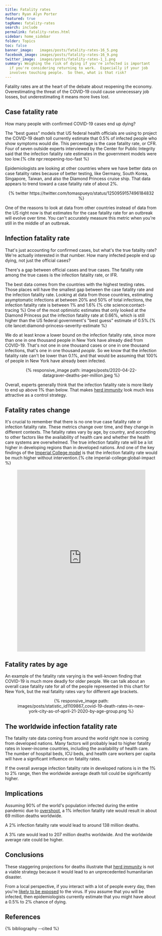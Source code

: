 ```yaml
---
title: Fatality rates
author: Ryan Alyn Porter
featured: true
tagName: fatality-rates
search: include
permalink: fatality-rates.html
sidebar: home_sidebar
folder: Topics
toc: false
banner_image:   images/posts/fatality-rates-16_5.png
facebook_image: images/posts/fatality-rates-16_9.png
twitter_image:  images/posts/fatality-rates-1_1.png
summary: Weighing the risk of dying if you're infected is important
  if you're considering returning to work.  Especially if your job
  involves touching people.  So then, what is that risk?
---
```


Fatality rates are at the heart of the debate about reopening the
economy.  Overestimating the threat of the COVID-19 could cause unnecessary job losses, but underestimating it means more lives lost.

## Case fatality rate

How many people with confirmed COVID-19 cases end up dying?

The "best guess" models that US federal health officials are using to project
the COVID-19 death toll currently estimate that 0.5% of infected people who
show symptoms would die.  This percentage is the case fatality rate, or CFR.
Four of seven outside experts interviewed by the Center for Public Integrity said
that the infection fatality rate estimates in the government models were
too low.{% cite npr:reopening-too-fast %}

Epidemiologists are looking at other countries where we have better data
on case fatality rates because of better testing, like Germany, South Korea,
Singapore, Taiwan, and also the Diamond Princess cruise ship.  That data
appears to trend toward a case fatality rate of about 2%.

<center>
{% twitter https://twitter.com/tomaspueyo/status/1250959157496184832 %}
</center>

One of the reasons to look at data from other countries instead of data
from the US right now is that estimates for the case fatality rate for an
outbreak will evolve over time.  You can't accurately measure this metric
when you're still in the middle of an outbreak.

## Infection fatality rate

That's just accounting for confirmed cases, but what's the true fatality rate?
We're actually interested in that number.  How many infected people
end up dying, not just the official cases?

There's a gap between official cases
and true cases.  The fatality rate among the true cases is the infection
fatality rate, or IFR.

The best data comes from the countries with the highest testing rates.
Those places will have the smallest gap between the case fatality rate and
the infection fatality rate.  Looking at data from those countries,
estimating asymptomatic infections at between 20% and 50% of total infections,
the infection fatality rate is between 1% and 1.6%
{% cite science:contact-tracing %}  One of the most optimistic estimates
that only looked at the Diamond Princess put the infection fatality rate at
0.66%, which is still higher than the US federal government's "best guess"
estimate of 0.5%.{% cite lancet:diamond-princess-severity-estimate %}

We do at least know a lower bound on the infection fatality rate, since more
than one in one thousand people in New York have already died from COVID-19.
That's not one in one thousand cases or one in one thousand infections, that's
one in one thousand _people_.  So we know that the infection fatality rate
can't be lower than 0.1%, and that would be assuming that 100% of people in
New York have already been infected.

<center>
<figure>
{% responsive_image path: images/posts/2020-04-22-datagraver-deaths-per-million.jpeg %}
</figure>
</center>

Overall, experts generally think that the infection fatality rate is more
likely to end up above 1% than below.
That makes [herd immunity](/herd-immunity.html) look much less
attractive as a control strategy.

## Fatality rates change

It's crucial to remember that there is no one true case fatality rate or
infection fatality rate.  These metrics change over time, and they change
in different contexts.  The fatality rates vary by age, by country, and
according to other factors like the availability of health care and whether
the health care systems are overwhelmed.  The true infection fatality rate will be
a lot higher in developing regions than in developed nations.  And one of the
key findings of the [Imperial College model](/imperial-college-model.html)
is that the infection fatality rate would be much higher without
intervention.{% cite imperial-college:global-impact %}

<center>
<figure>
<iframe src="https://ourworldindata.org/grapher/coronavirus-cfr" style="width: 100%; height: 600px; border: 0px none;"></iframe>
</figure>
</center>

## Fatality rates by age

An example of the fatality rate varying is the well-known finding that COVID-19
is much more deadly for older people.  We can talk about an overall case
fatality rate for all of the people represented in this chart for New York, but
the real fatality rates vary for different age brackets.

<center>
<figure>
{% responsive_image path: images/posts/statistic_id1109867_covid-19-death-rates-in-new-york-city-as-of-april-21-2020-by-age-group.png %}
</figure>
</center>

## The worldwide infection fatality rate

The fatality rate data coming from around the world right now is coming from
developed nations.  Many factors will probably lead to higher fatality rates
in lower-income countries, including the availability of health care.  The
number of hospital beds, ICU beds, and health care workers per capita will
have a significant influence on fatality rates.

If the overall average infection fatality rate in developed nations is in the
1% to 2% range, then the worldwide average death toll could be significantly
higher.

## Implications

Assuming 90% of the world's population infected during the entire
pandemic due to [overshoot](/herd-immunity.html#overshoot), a 1% infection
fatality rate would result in about 69 million deaths worldwide.

A 2% infection fatality rate would lead to around 138 million deaths.

A 3% rate would lead to 207 million deaths worldwide.  And the worldwide average
rate could be higher.

## Conclusions

These staggering projections for deaths illustrate that
[herd immunity](/herd-immunity.html) is not a viable strategy because it would
lead to an unprecedented humanitarian disaster.

From a local perspective, if you interact with a lot of people every day,
then you're
[likely to be exposed](products/estimated-one-in-x-sarscov2-infection-odds/) to
the virus.  If you assume that you will be infected, then epidemiologists
currently estimate that you might have about a 0.5% to 2% chance of dying.

## References

{% bibliography --cited %}
